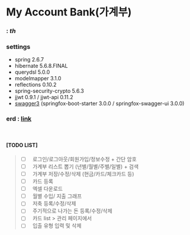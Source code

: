 # My Account Bank(가계부)
### : _th_

### settings

- spring 2.6.7
- hibernate 5.6.8.FINAL
- querydsl 5.0.0
- modelmapper 3.1.0
- reflections 0.10.2
- spring-security-crypto 5.6.3
- jjwt 0.9.1 / jjwt-api 0.11.2
- [swagger3](http://localhost:8080/swagger-ui/index.html#/) (springfox-boot-starter 3.0.0 / springfox-swagger-ui 3.0.0)



### erd : [link](https://www.erdcloud.com/d/xt5Q7knNm4hm6oBk6)




<br/>




#### [TODO LIST]

> - [ ] &nbsp; 로그인/로그아웃/회원가입/정보수정 + 간단 암호
> - [ ] &nbsp; 가계부 리스트 뽑기 (년별/월별/주별/일별) + 검색
> - [ ] &nbsp; 가계부 저장/수정/삭제 (현금/카드/체크카드 등)
> - [ ] &nbsp; 카드 등록
> - [ ] &nbsp; 엑셀 다운로드
> - [ ] &nbsp; 월별 수입/ 지출 그래프
> - [ ] &nbsp; 저축 등록/수정/삭제
> - [ ] &nbsp; 주기적으로 나가는 돈 등록/수정/삭제
> - [ ] &nbsp; 카드 list > 관리 페이지에서
> - [ ] &nbsp; 입출 유형 입력 및 삭제


